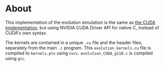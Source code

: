 # About
This implementation of the evolution simulation is the same as [the CUDA implementation](../CUDA), but using NVIDIA CUDA Driver API for native C, instead of CUDA's own syntax.

The kernels are contained in a unique `.cu` file and the header files, separately from the main `.c` program. This `evolution_kernels.cu` file is compiled to `kernels.ptx` using `nvcc`. `evolution_CUDA_g110.c` is compiled using `gcc`.
